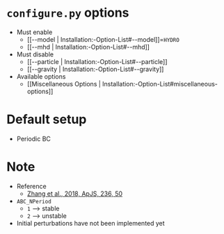 # `configure.py` options
- Must enable
   - [[--model | Installation:-Option-List#--model]]=`HYDRO`
   - [[--mhd | Installation:-Option-List#--mhd]]
- Must disable
   - [[--particle | Installation:-Option-List#--particle]]
   - [[--gravity | Installation:-Option-List#--gravity]]
- Available options
   - [[Miscellaneous Options | Installation:-Option-List#miscellaneous-options]]


# Default setup
- Periodic BC


# Note
- Reference
   - [Zhang et al., 2018, ApJS, 236, 50](https://arxiv.org/abs/1804.03479)
- `ABC_NPeriod`
   - `1` --> stable
   - `2` --> unstable
- Initial perturbations have not been implemented yet

